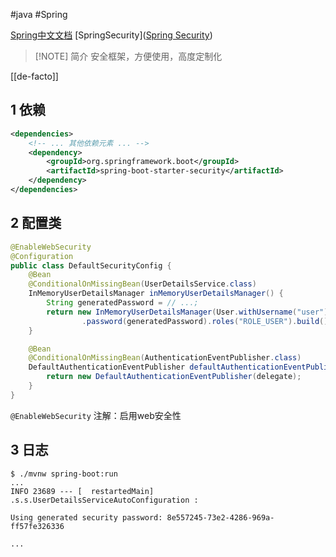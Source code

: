 #java #Spring 

[Spring中文文档](https://springdoc.cn/spring-security/)
[SpringSecurity]([Spring Security](https://spring.io/projects/spring-security))


> [!NOTE] 简介
> 安全框架，方便使用，高度定制化

[[de-facto]] 

## 1 依赖

```xml
<dependencies>
	<!-- ... 其他依赖元素 ... -->
	<dependency>
		<groupId>org.springframework.boot</groupId>
		<artifactId>spring-boot-starter-security</artifactId>
	</dependency>
</dependencies>
```
## 2 配置类

```java
@EnableWebSecurity
@Configuration
public class DefaultSecurityConfig {
    @Bean
    @ConditionalOnMissingBean(UserDetailsService.class)
    InMemoryUserDetailsManager inMemoryUserDetailsManager() {
        String generatedPassword = // ...;
        return new InMemoryUserDetailsManager(User.withUsername("user")
                .password(generatedPassword).roles("ROLE_USER").build());
    }

    @Bean
    @ConditionalOnMissingBean(AuthenticationEventPublisher.class)
    DefaultAuthenticationEventPublisher defaultAuthenticationEventPublisher(ApplicationEventPublisher delegate) {
        return new DefaultAuthenticationEventPublisher(delegate);
    }
}
```

`@EnableWebSecurity` 注解：启用web安全性

## 3 日志

```
$ ./mvnw spring-boot:run
...
INFO 23689 --- [  restartedMain] .s.s.UserDetailsServiceAutoConfiguration :

Using generated security password: 8e557245-73e2-4286-969a-ff57fe326336

...
```
